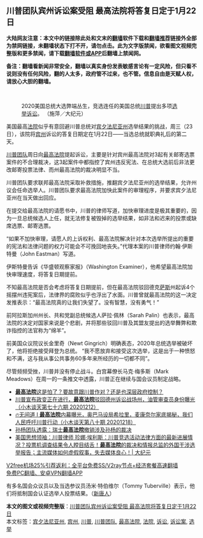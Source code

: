  <h2>川普团队宾州诉讼案受阻 最高法院将答复日定于1月22日</h2> <p class="notice"><b>大陆网友注意：本文中的链接除此处和文末的<a href="https://github.com/bannedbook/fanqiang" >翻墙</a>软件下载和<a href="https://github.com/killgcd/justmysocks/blob/master/README.md">翻墙推荐</a>链接外全部为禁网链接，未翻墙状态下打不开，请勿点击。此为文字版禁闻，欲看图文视频完整版和更多禁闻，请下载<a href="https://github.com/bannedbook/fanqiang">翻墙软件或APP</a>后翻墙上禁闻网。</p><p>备注：翻墙看新闻非常安全，翻墙以真实身份发表敏感言论有一定风险，但只看不说则没有任何风险，翻的人太多，政府管不过来，也不管。信息自由是天赋人权，请放心大胆的翻墙。</b></p>  <div class="entry"> <br /> <figure><figcaption class="wp-caption-text">2020美国总统大选弊端丛生，竞选连任的美国总统<a href="https://www.bannedbook.org/bnews/tag/%e5%b7%9d%e6%99%ae/" class="st_tag internal_tag" rel="tag" title="标签 川普 下的日志">川普</a>提出多项<a href="https://www.bannedbook.org/bnews/tag/%e9%80%89%e4%b8%be/" class="st_tag internal_tag" rel="tag" title="标签 选举 下的日志">选举</a><a href="https://www.bannedbook.org/bnews/tag/%E8%AF%89%E8%AE%BC/" class="st_tag internal_tag" rel="tag" title="标签 诉讼 下的日志">诉讼</a>。 （施萍／大纪元）</figcaption></figure> <p>美国最高<a href="https://www.bannedbook.org/bnews/tag/%e6%b3%95%e9%99%a2/" class="st_tag internal_tag" rel="tag" title="标签 法院 下的日志">法院</a>似乎有意回避川普总统对<a href="https://www.bannedbook.org/bnews/tag/%e5%ae%be%e5%a4%95%e6%b3%95%e5%b0%bc%e4%ba%9a%e5%b7%9e/" class="st_tag internal_tag" rel="tag" title="标签 宾夕法尼亚州 下的日志">宾夕法尼亚州</a>选举结果的挑战，周三（23日），该院将<a href="https://www.bannedbook.org/bnews/tag/%E5%AE%BE%E5%B7%9E/" class="st_tag internal_tag" rel="tag" title="标签 宾州 下的日志">宾州</a>诉讼的答复日期定在1月22日——当选总统就职典礼后的第二天。</p> <p><a href="https://www.bannedbook.org/bnews/tag/%e5%b7%9d%e6%99%ae%e5%9b%a2%e9%98%9f/" class="st_tag internal_tag" rel="tag" title="标签 川普团队 下的日志">川普团队</a>周日向<a href="https://www.bannedbook.org/bnews/tag/%e6%9c%80%e9%ab%98%e6%b3%95%e9%99%a2/" class="st_tag internal_tag" rel="tag" title="标签 最高法院 下的日志">最高法院</a>提起诉讼，主要是针对宾州最高法院对3起有关邮寄选票案件的不合理裁决，这3起案件中都指控了宾州违反宪法、在总统大选前后非法更改邮寄投票法律、而州最高法院的裁决明显不当。</p> <p>川普团队要求联邦最高法院采取补救措施，推翻宾夕法尼亚州的选举结果，允许州议会任命选举人。川普团队要求最高法院加快此案件的审理程序，并要求宾夕法尼亚州在当天做出回应。</p>  <p>在提交给最高法院的请愿书中，川普的律师写道，加快审理进度是极其重要的，因为一旦总统候选人上任，就无法修复被毁掉的选举结果，如非法和迟来的投票或缺席选票、邮寄选票。</p> <p>“如果不加快审理，请愿人的上诉权利、最高法院解决针对本次选举所提出的重要的宪法和法律问题的权力可能会不可挽回地丧失。”代理本案的川普律师约翰·伊斯特曼（John Eastman）写道。</p> <p>伊斯特曼告诉《华盛顿观察家报》（Washington Examiner），他希望最高法院加快审理速度，将答复日期提前。</p>  <p>不知最高法院是否会考虑将答复日期提前，但在最高法院驳回德克<span class='wp_keywordlink'><a href="https://www.bannedbook.org/forum5/topic42.html" title="萨斯、诚信与自救" target="_blank">萨斯</a></span>州起诉4个摇摆州违宪案后，法律界的腐败似乎也浮出了水面。川普曾就最高法院的这一决定发推表示：“最高法院真的让我们失望了。没有智慧，没有勇气！”</p> <p>前阿拉斯加州州长、共和党副总统候选人萨拉·佩林（Sarah Palin）也表示，最高法院的决定对国家来说是个悲剧，并将那些驳回川普及其盟友提出的选举舞弊和欺诈指控的法官称为“绵羊”。</p> <p>前美国众议院议长金里奇（Newt Gingrich）明确表态，2020年总统选举被破坏了，他将拒绝接受拜登为总统。 “我不愿放弃和接受这次选举，这是出于一种愤怒和不满，这与我从事公共事务60多年来所经历的一切都不同”。</p>  <p>尽管频频受挫，川普并没有停止战斗。白宫幕僚长马克·梅多斯（Mark Meadows）在周一的一条推文中透露，川普正在继续与国会议员制定战略。</p> <ul class='op-related-articles' title='相关阅读'> <li><a href='https://www.bannedbook.org/bnews/topimagenews/20201224/1454350.html' target='_blank'><b>最高法院</b>这是怕了？要故意跟川普作对？还是也深层政府控制？</a></li> <li><a href='https://www.bannedbook.org/bnews/bannedvideo/20201212/1454170.html' target='_blank'>川普宣布政变正在进行，<b>最高法院</b>驳回德州诉讼战场州，油管审查员身份曝光（小木谈天第七十六期 20201212）</a></li> <li><a href='https://www.bannedbook.org/bnews/bannedvideo/20201218/1454168.html' target='_blank'>🔥无间道 I <b>最高法院</b>内幕曝光，奥巴马设局希拉里，麦康奈尔家底揭秘，我们人民呼吁川普行动（小木谈天第八十期 20201218）</a></li> <li><a href='https://www.bannedbook.org/bnews/baitai/20201224/1454016.html' target='_blank'>孙杨团队透露：瑞士<b>最高法院</b>撤销涉及孙杨的裁决</a></li> <li><a href='https://www.bannedbook.org/bnews/cbnews/20201223/1453594.html' target='_blank'>美国思想领袖：川普律师 珍娜·埃利斯：川普竞选活动法律方面的最新进展情况？投票机调查结果令人瞠目结舌！<b>最高法院</b>的裁决和情报总监的外国干涉选举报告；主流媒体如何虚假叙事，失去媒体良心！| 大纪元</a></li> </ul> <p class="texttj"> <a href="https://www.bannedbook.org/forum23/topic22702.html" target="_blank">V2free机场25%引荐返利：全平台免费SS/V2ray节点+经济套餐高速翻墙</a><br/> <a href="https://github.com/bannedbook/fanqiang/wiki/%E7%A6%81%E9%97%BB%E7%BD%91%E5%AE%89%E5%8D%93%E7%BF%BB%E5%A2%99%E6%96%B0%E9%97%BBAPP" target="_blank">免费PC翻墙、安卓VPN翻墙APP</a></p><p>有多名国会众议员以及当选参议员汤米·特伯维尔（Tommy Tuberville）表示，他们将抵制国会认证选举人投票结果。（<span class='wp_keywordlink_affiliate'><a href="https://www.ntdtv.com/" title="新唐人">新唐人</a></span>）</p><a name='sharetosocial'></a>       <div><b>本文的图文或视频完整版</b>：<a href='https://www.bannedbook.org/bnews/comments/20201225/1454370.html'>川普团队宾州诉讼案受阻 最高法院将答复日定于1月22日</a></div>  </div><!--END ENTRY--> <div class="postfooter"> <div>本文标签：<a href="https://www.bannedbook.org/bnews/tag/%e5%ae%be%e5%a4%95%e6%b3%95%e5%b0%bc%e4%ba%9a%e5%b7%9e/" rel="tag">宾夕法尼亚州</a>, <a href="https://www.bannedbook.org/bnews/tag/%E5%AE%BE%E5%B7%9E/" rel="tag">宾州</a>, <a href="https://www.bannedbook.org/bnews/tag/%e5%b7%9d%e6%99%ae/" rel="tag">川普</a>, <a href="https://www.bannedbook.org/bnews/tag/%e5%b7%9d%e6%99%ae%e5%9b%a2%e9%98%9f/" rel="tag">川普团队</a>, <a href="https://www.bannedbook.org/bnews/tag/%e6%9c%80%e9%ab%98%e6%b3%95%e9%99%a2/" rel="tag">最高法院</a>, <a href="https://www.bannedbook.org/bnews/tag/%e6%b3%95%e9%99%a2/" rel="tag">法院</a>, <a href="https://www.bannedbook.org/bnews/tag/%E8%AF%89%E8%AE%BC/" rel="tag">诉讼</a>, <a href="https://www.bannedbook.org/bnews/tag/%E8%AF%89%E8%AE%BC%E6%A1%88/" rel="tag">诉讼案</a>, <a href="https://www.bannedbook.org/bnews/tag/%e9%80%89%e4%b8%be/" rel="tag">选举</a></div>  </div><!--END POSTFOOTER--> 